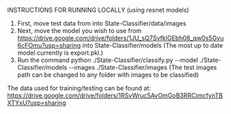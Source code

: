 INSTRUCTIONS FOR RUNNING LOCALLY (using resnet models)
1. First, move test data from into State-Classifier/data/images
2. Next, move the model you wish to use from https://drive.google.com/drive/folders/1JU_sQ7SvfklGEbh08_qw0s5Gvu6cFOmu?usp=sharing
into State-Classifier/models
(The most up to date model currently is export.pkl.)
3. Run the command python ./State-Classifier/classify.py --model ./State-Classifier/models --images ./State-Classifier/images
(The test images path can be changed to any folder with images to be classified)

The data used for training/testing can be found at: https://drive.google.com/drive/folders/1RSvWruc5AvOmGoB3RRCimcfynTBXTYxU?usp=sharing